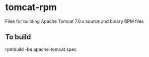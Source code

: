 tomcat-rpm
==========

Files for building Apache Tomcat 7.0.x source and binary RPM files

## To build

rpmbuild -ba apache-tomcat.spec


